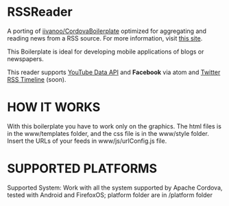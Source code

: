 RSSReader
=========
A porting of [iivanoo/CordovaBoilerplate](https://github.com/iivanoo/cordovaboilerplate) optimized for aggregating and reading news from a RSS source. For more information, visit [this site](https://github.com/iivanoo/cordovaboilerplate/blob/master/README.md).

This Boilerplate is ideal for developing mobile applications of blogs or newspapers.

This reader supports [YouTube Data API](https://developers.google.com/youtube/2.0/reference) and **Facebook** via atom and [Twitter RSS Timeline](https://dev.twitter.com/discussions/11582) (soon).

**HOW IT WORKS**
================
With this boilerplate you have to work only on the graphics. The html files is in the www/templates folder, and the css file is in the www/style folder. Insert the URLs of your feeds in www/js/urlConfig.js file.

**SUPPORTED PLATFORMS**
=======================
Supported System: Work with all the system supported by Apache Cordova, tested with Android and FirefoxOS; platform folder are in /platform folder